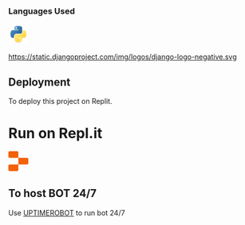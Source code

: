 <h3 align="left">Languages Used</h3>
<p align="left">
<img
      src="https://raw.githubusercontent.com/devicons/devicon/master/icons/python/python-original.svg"
      alt="python"
      width="40"
      height="40"
    />

https://static.djangoproject.com/img/logos/django-logo-negative.svg
## Deployment
To deploy this project on Replit.
# Run on Repl.it
<img
      src="img/replit.svg"
      alt="python"
      width="40"
      height="40"
    />
## To host BOT 24/7
Use [UPTIMEROBOT](https://uptimerobot.com/login) to run bot 24/7

